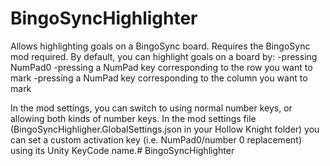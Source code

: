 # BingoSyncHighlighter

Allows highlighting goals on a BingoSync board. Requires the BingoSync mod required.
By default, you can highlight goals on a board by:
-pressing NumPad0
-pressing a NumPad key corresponding to the row you want to mark
-pressing a NumPad key corresponding to the column you want to mark

In the mod settings, you can switch to using normal number keys, or allowing both kinds of number keys.
In the mod settings file (BingoSyncHighligher.GlobalSettings.json in your Hollow Knight folder) you can set a custom activation key (i.e. NumPad0/number 0 replacement) using its Unity KeyCode name.#   B i n g o S y n c H i g h l i g h t e r  
 